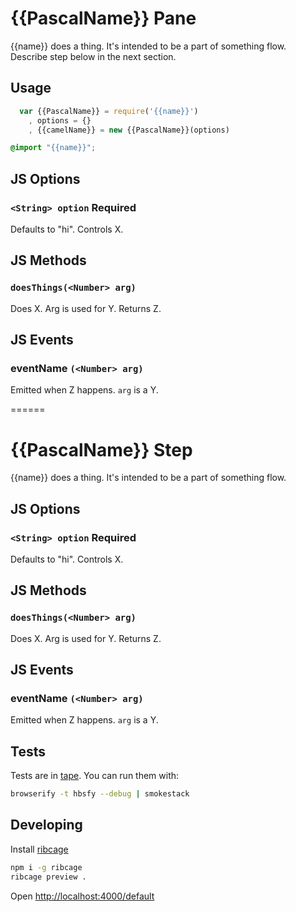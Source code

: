 # {{PascalName}} Pane

{{name}} does a thing. It's intended to be a part of something flow. Describe step below in the next section.

## Usage
```js
  var {{PascalName}} = require('{{name}}')
    , options = {}
    , {{camelName}} = new {{PascalName}}(options)
```

```css
@import "{{name}}";
```

## JS Options
### `<String> option` **Required**
Defaults to "hi". Controls X.

## JS Methods
### `doesThings(<Number> arg)`
Does X. Arg is used for Y. Returns Z.

## JS Events
### eventName `(<Number> arg)`
Emitted when Z happens. `arg` is a Y.

======

# {{PascalName}} Step

{{name}} does a thing. It's intended to be a part of something flow.

## JS Options
### `<String> option` **Required**
Defaults to "hi". Controls X.

## JS Methods
### `doesThings(<Number> arg)`
Does X. Arg is used for Y. Returns Z.

## JS Events
### eventName `(<Number> arg)`
Emitted when Z happens. `arg` is a Y.

## Tests
Tests are in [tape](https://github.com/substack/tape). You can run them with:

```bash
browserify -t hbsfy --debug | smokestack
```
## Developing
Install [ribcage](https://github.com/Techwraith/ribcage)

```sh
npm i -g ribcage
ribcage preview .
```

Open [http://localhost:4000/default](http://localhost:4000/default)

